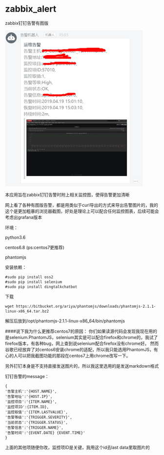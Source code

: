 # zabbix_alert
zabbix钉钉告警有图版

![Aaron Swartz](https://github.com/ChampagneCui/zabbix_alert/blob/master/warning.png)

本应用旨在zabbix钉钉告警时附上相关监控图，使得告警更加清晰

网上看了各种有图版告警，都是用类似于curl导出的方式来导出告警图片的，我的这个是更加粗暴的浏览器截图，好处是理论上可以配合任何监控图表，后续可能会考虑出grafana版本


环境：

python3.6 

centos6.8 (ps:centos7更推荐)

phantomjs

安装依赖：
```
#sudo pip install oss2
#sudo pip install selenium
#sudo pip install dingtalkchatbot
```
下载
```
wget https://bitbucket.org/ariya/phantomjs/downloads/phantomjs-2.1.1-linux-x86_64.tar.bz2
```
解压后放到/opt/phantomjs-2.1.1-linux-x86_64/bin/phantomjs

####说下我为什么更推荐centos7的原因：
你们如果读源代码会发现我现在用的是selenium.PhantomJS，selenium其实是可以配合firefox和chrome的，我试了firefox版本，有各种bug，网上查到说selenium配合firefox没有chrome好。
然而谷歌已经放弃了对centos6安装chrome的适配，所以我只能选用PhantomJS，有心的人可以把我截图功能的那段在centos7上用chrome改写一下。

另外钉钉本身是不支持直接发送图片的，所以我这里选用的是发送markdown格式

钉钉告警的message：
```
{
'告警主机':'{HOST.NAME}',
'告警地址':'{HOST.IP}',
'监控项目':'{ITEM.NAME}',
'监控项ID':{ITEM.ID},
'监控取值':'{ITEM.LASTVALUE}',
'告警等级':'{TRIGGER.SEVERITY}',
'当前状态':'{TRIGGER.STATUS}',
'告警信息':'{TRIGGER.NAME}',
'告警时间':'{EVENT.DATE} {EVENT.TIME}'
}
```
上面的其他项随便你改，监控项ID是关键，我用这个id去last data里取图片的
